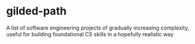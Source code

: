 # gilded-path
A list of software engineering projects of gradually increasing complexity, useful for building foundational CS skills in a hopefully realistic way
